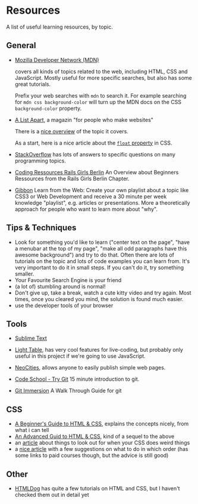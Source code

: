 # Resources

A list of useful learning resources, by topic.

## General

* [Mozilla Developer Network (MDN)](https://developer.mozilla.org/en-US/docs/Web)

    covers all kinds of topics related to the web, including HTML, CSS
    and JavaScript. Mostly useful for more specific searches, but also
    has some great tutorials.

    Prefix your web searches with `mdn` to search it. For example
    searching for `mdn css background-color` will turn up the MDN docs
    on the CSS `background-color` property.
* [A List Apart](http://alistapart.com/), a magazin "for people who make
    websites"

    There is a [nice overview](http://alistapart.com/topics) of the
    topic it covers.

    As a start, here is a nice article about the [`float` property](http://alistapart.com/article/css-floats-101)
    in CSS.
* [StackOverflow](http://stackoverflow.com) has lots of answers to
    specific questions on many programming topics.

* [Coding Ressources Rails Girls Berlin](http://de.slideshare.net/berlintam/rails-girls-resources) An Overview about Beginners Ressources from the Rails Girls Berlin Chapter.

* [Gibbon](https://gibbon.co/playlist) Learn from the Web: Create your own playlist about a topic like CSS3 or Web Development and receive a 30 minute per week knowledge "playlist", e.g. articles or presentations. More a theoretically approach for people who want to learn more about "why".

## Tips & Techniques

* Look for something you'd like to learn ("center text on the page",
    "have a menubar at the top of my page", "make all odd paragraphs
    have this awesome background") and try to do that. Often there are
    lots of tutorials on the topic and lots of code examples you can
    learn from. It's very important to do it in small steps. If you
    can't do it, try something smaller.
* Your Favourite Search Engine is your friend
* (a lot of) stumbling around is normal!
* Don't give up, take a break, watch a cute kitty video and try again. Most times, once you cleared you mind, the solution is found much easier.
* use the developer tools of your browser

## Tools

* [Sublime Text](http://www.sublimetext.com/)
* [Light Table](http://www.lighttable.com/), has very cool features for
    live-coding, but probably only useful in this project if we're going
    to use JavaScript.

* [NeoCities](https://neocities.org/), allows anyone to easily publish
    simple web pages.

* [Code School - Try Git](http://try.github.io/levels/1/challenges/1) 15 minute introduction to git.
* [Git Immersion](http://gitimmersion.com/) A Walk Through Guide for git

## CSS

* [A Beginner's Guide to HTML & CSS](http://learn.shayhowe.com/html-css/),
    explains the concepts nicely, from what i can tell
* [An Advanced Guid to HTML & CSS](http://learn.shayhowe.com/advanced-html-css/),
    kind of a sequel to the above
* an [article](http://www.stubbornella.org/content/2012/05/02/cross-browser-debugging-css/)
    about things to look out for when your CSS does weird things
* a [nice article](http://webdesign.tutsplus.com/tutorials/the-best-way-to-learn-css--webdesign-11906)
    with a few suggestions on what to do in which order (has some links
    to paid courses though, but the advice is still good)

## Other

* [HTMLDog](http://www.htmldog.com/guides/) has quite a few tutorials on
    HTML and CSS, but I haven't checked them out in detail yet
